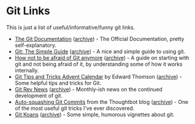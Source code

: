 # Git Links

This is just a list of useful/informative/funny git links. 

- [The Git Documentation](https://git-scm.com/docs) ([archive](https://web.archive.org/web/20181220141137/https://www.git-scm.com/docs)) - The Official Documentation, pretty self-explanatory.
- [Git: The Simple Guide](http://rogerdudler.github.io/git-guide/) ([archive](https://web.archive.org/web/20181212231200/http://rogerdudler.github.io/git-guide/)) - A nice and simple guide to using git.
- [How not to be afraid of Git anymore](https://medium.freecodecamp.org/how-not-to-be-afraid-of-git-anymore-fe1da7415286) ([archive](https://web.archive.org/web/20181220071225/https://medium.freecodecamp.org/how-not-to-be-afraid-of-git-anymore-fe1da7415286?gi=a9e17859e177)) - A guide on starting with git and not being afraid of it, by understanding some of how it works internally.
- [Git Tips and Tricks Advent Calendar](https://www.edwardthomson.com/blog/git_tips_and_tricks_advent_calendar.html) by Edward Thomson ([archive](https://web.archive.org/web/20181221041514/https://www.edwardthomson.com/blog/git_tips_and_tricks_advent_calendar.html)) - Some helpful tips and tricks for Git.
- [Git Rev News](https://git.github.io/rev_news/archive/) ([archive](https://web.archive.org/web/20170416192635/https://git.github.io/rev_news/archive/)) - Monthly-ish news on the continued development of git.
- [Auto-squashing Git Commits](https://robots.thoughtbot.com/autosquashing-git-commits) from the Thoughtbot blog ([archive](https://web.archive.org/web/20181011190752/https://robots.thoughtbot.com/autosquashing-git-commits)) - One of the most useful git tricks I've ever discovered.
- [Git Koans](http://stevelosh.com/blog/2013/04/git-koans/) ([archive](https://web.archive.org/web/20181206214657/http://stevelosh.com/blog/2013/04/git-koans/)) - Some simple, humorous vignettes about git.
